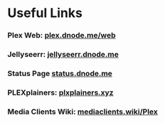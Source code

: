 # Useful Links

### Plex Web: [plex.dnode.me/web](https://plex.dnode.me)<br>
### Jellyseerr: [jellyseerr.dnode.me](https://jellyseerr.dnode.me)<br>
### Status Page [status.dnode.me](https://status.dnode.me)<br>
### PLEXplainers: [plxplainers.xyz](https://www.plxplainers.xyz)<br>
### Media Clients Wiki: [mediaclients.wiki/Plex](https://mediaclients.wiki/Plex)<br>
